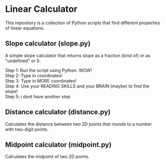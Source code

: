 # Linear Calculator

This repository is a collection of Python scripts that find different properties of linear equations.

## Slope calculator (slope.py)
A simple slope calculator that returns slope as a fraction (kind of) or as "undefined" or 0.

Step 1: Run the script using Python. WOW!  
Step 2: Type in coordinates!  
Step 3: Type in MORE coordinates!  
Step 4: Use your READING SKILLS and your BRAIN (maybe) to find the slope!  
Step 5: i dont have another step  

## Distance calculator (distance.py)
Calculates the distance between two 2D points that rounds to a number with two-digit points.

## Midpoint calculator (midpoint.py)
Calculates the midpoint of two 2D points.

